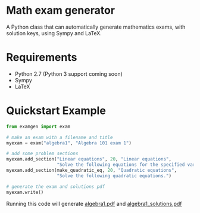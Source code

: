 Math exam generator
====================

A Python class that can automatically generate mathematics exams, with 
solution keys, using Sympy and LaTeX.

# Requirements
- Python 2.7 (Python 3 support coming soon)
- Sympy
- LaTeX

# Quickstart Example

```Python
from examgen import exam

# make an exam with a filename and title
myexam = exam("algebra1", "Algebra 101 exam 1")

# add some problem sections 
myexam.add_section("Linear equations", 20, "Linear equations",
                   "Solve the following equations for the specified variable.")
myexam.add_section(make_quadratic_eq, 20, "Quadratic equations",
                   "Solve the following quadratic equations.")

# generate the exam and solutions pdf
myexam.write()
```
Running this code will generate [algebra1.pdf](algebra1.pdf) and 
[algebra1_solutions.pdf](algebra1_solutions.pdf)
